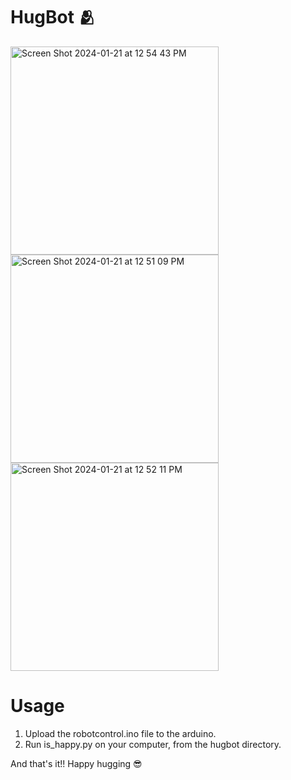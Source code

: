 # HugBot 🫂

<img width="333" alt="Screen Shot 2024-01-21 at 12 54 43 PM" src="https://github.com/bunnyian/hugbot/assets/93463679/74017473-9602-428a-8bef-5aa23ebb07df">

<img width="333" alt="Screen Shot 2024-01-21 at 12 51 09 PM" src="https://github.com/bunnyian/hugbot/assets/93463679/d59d3b07-43b5-46b9-af55-baf079f8fccd">

<img width="333" alt="Screen Shot 2024-01-21 at 12 52 11 PM" src="https://github.com/bunnyian/hugbot/assets/93463679/e9894db3-80a9-40a1-af6d-94b0bd2b817a">

# Usage
1. Upload the robotcontrol.ino file to the arduino.
2. Run is_happy.py on your computer, from the hugbot directory.

And that's it!! Happy hugging :sunglasses:
